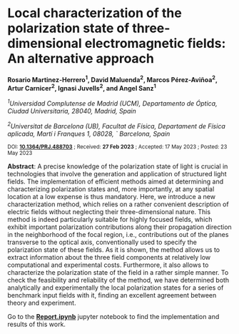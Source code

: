 # Local characterization of the polarization state of three-dimensional electromagnetic fields: An alternative approach

**Rosario Martinez-Herrero<sup>1</sup>, David Maluenda<sup>2</sup>, Marcos Pérez-Aviñoa<sup>2</sup>, Artur Carnicer<sup>2</sup>, Ignasi Juvells<sup>2</sup>, and Angel Sanz<sup>1</sup>**

*<sup>1</sup>Universidad Complutense de Madrid (UCM), Departamento de Óptica, Ciudad Universitaria, 28040, Madrid,
Spain*

*<sup>2</sup>Universitat de Barcelona (UB), Facultat de Física, Departament de Física aplicada, Martí i Franques 1, 08028, `
Barcelona, Spain*

<sub>DOI: [**10.1364/PRJ.488703**](https://opg.optica.org/prj/upcoming_pdf.cfm?id=488703) ; Received: **27 Feb 2023** ; Accepted: 17 May 2023 ; Posted: 23 May 2023</sub>

**Abstract**: A precise knowledge of the polarization state of light is crucial in technologies that involve the generation and application of structured light fields. The implementation of efficient methods aimed at determining and characterizing polarization states and, more importantly, at any spatial location at a low expense is thus mandatory. Here, we introduce a new characterization method, which relies on a rather convenient description of electric fields without neglecting their three-dimensional nature. This method is indeed particularly suitable for highly focused fields, which exhibit important polarization contributions along their propagation direction in the neighborhood of the focal region, i.e., contributions out of the planes transverse to the optical axis, conventionally used to specify the polarization state of these fields. As it is shown, the method allows us to extract information about the three field components at relatively low computational and experimental costs. Furthermore, it also allows to characterize the polarization state of the field in a rather simple manner. To check the feasibility and reliability of the method, we have determined both analytically and experimentally the local polarization states for a series of benchmark input fields with it, finding an excellent agreement between theory and experiment.

Go to the [**Report.ipynb**](https://github.com/WavefrontEngUB/localStokes/blob/master/Report.ipynb) jupyter notebook to find the implementation and results of this work.
